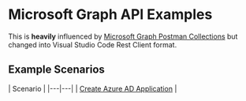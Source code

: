 # Microsoft Graph API Examples

This is **heavily** influenced by [Microsoft Graph Postman Collections](https://github.com/microsoftgraph/microsoftgraph-postman-collections)
but changed into Visual Studio Code Rest Client format.

## Example Scenarios

| Scenario |
|---|---|
| [Create Azure AD Application](create-aad-app-scenario.http) |

